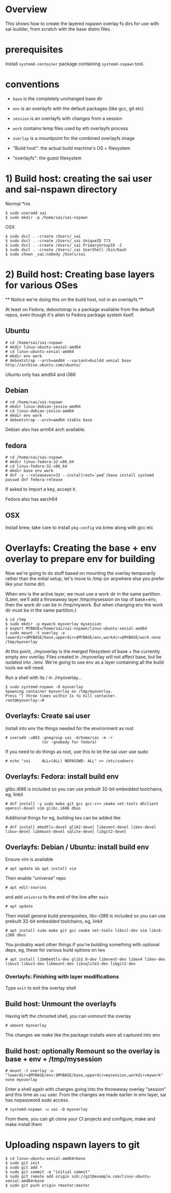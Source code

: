 # Overview

This shows how to create the layered nspawn overlay fs dirs
for use with sai-builder, from scratch with the base distro
files.

# prerequisites

Install `systemd-container` package containing `systemd-nspawn` tool.

# conventions

 - `base` is the completely unchanged base dir
 - `env` is an overlayfs with the default packages (like gcc, git etc)
 - `session` is an overlayfs with changes from a session
 - `work` contains temp files used by eth overlayfs process
 - `overlay` is a mountpoint for the combined overlayfs image

 - "Build host": the actual build machine's OS + filesystem
 - "overlayfs": the guest filesystem

# 1) Build host: creating the sai user and sai-nspawn directory

Normal \*nix

```
$ sudo useradd sai
$ sudo mkdir -p /home/sai/sai-nspawn
```
OSX

```
$ sudo dscl . -create /Users/_sai
$ sudo dscl . -create /Users/_sai UniqueID 773
$ sudo dscl . -create /Users/_sai PrimaryGroupID -2
$ sudo dscl . -create /Users/_sai UserShell /bin/bash
$ sudo chown _sai:nobody /Users/sai
```

# 2) Build host: Creating base layers for various OSes

** Notice we're doing this on the build host, not in an overlayfs **

At least on Fedora, debootstrap is a package available from the default repos,
even though it's alien to Fedora package system itself.

## Ubuntu

```
# cd /home/sai/sai-nspawn
# mkdir linux-ubuntu-xenial-amd64
# cd linux-ubuntu-xenial-amd64
# mkdir env work
# debootstrap --arch=amd64 --variant=buildd xenial base http://archive.ubuntu.com/ubuntu/
```

Ubuntu only has amd64 and i386

## Debian

```
# cd /home/sai/sai-nspawn
# mkdir linux-debian-jessie-amd64
# cd linux-debian-jessie-amd64
# mkdir env work
# debootstrap --arch=amd64 stable base
```

Debian also has arm64 arch available.

## fedora

```
# cd /home/sai/sai-nspawn
# mkdir linux-fedora-32-x86_64
# cd linux-fedora-32-x86_64
# mkdir base env work
# dnf -y --releasever=32 --installroot=`pwd`/base install systemd passwd dnf fedora-release
```

If asked to import a key, accept it.

Fedora also has aarch64

## OSX

Install brew, take care to install `pkg-config` via brew along with gcc etc

# Overlayfs: Creating the base + env overlay to prepare env for building

Now we're going to do stuff based on mounting the overlay temporarily
rather than the initial setup, let's move to /tmp (or anywhere else
you prefer like your home dir).

When env is the active layer, we must use a work dir in the same partition.
(Later, we'll add a throwaway layer /tmp/mysession on top of base+env, then
the work dir can be in /tmp/mywork.  But when changing env the work dir
must be in the same partition.)

```
$ cd /tmp
$ sudo mkdir -p mywork myoverlay mysession
$ export MYBASE=/home/sai/sai-nspawn/linux-ubuntu-xenial-amd64
$ sudo mount -t overlay -o lowerdir=$MYBASE/base,upperdir=$MYBASE/env,workdir=$MYBASE/work none /tmp/myoverlay
```

At this point, ./myoverlay is the merged filesystem of base + the currently
empty env overlay.  Files created in ./myoverlay will not affect base, but be
isolated into ./env.  We're going to use env as a layer containing all the
build tools we will need.

Run a shell with its / in ./myoverlay...

```
$ sudo systemd-nspawn -D myoverlay
Spawning container myoverlay on /tmp/myoverlay.
Press ^] three times within 1s to kill container.
root@myoverlay:~#
```

## Overlayfs: Create sai user

Install into env the things needed for the environment as root

```
# useradd -u883 -gnogroup sai -d/home/sai -m -r
                (or -gnobody for fedora)
```

If you need to do things as root, use this to let the sai user use sudo

```
# echo "sai     ALL=(ALL) NOPASSWD: ALL" >> /etc/sudoers
```

## Overlayfs: Fedora: install build env

glibc.i686 is included so you can use prebuilt 32-bit embedded toolchains, eg, linkit

```
# dnf install -y sudo make git gcc gcc-c++ cmake net-tools dhclient openssl-devel vim glibc.i686 dbus
```

Additional things for eg, building lws can be added like

```
# dnf install mbedtls-devel glib2-devel libevent-devel libev-devel libuv-devel libmount-devel sqlite-devel libgit2-devel
```


## Overlayfs: Debian / Ubuntu: install build env

Ensure vim is available

```
# apt update && apt install vim
```

Then enable "universe" repo

```
# apt edit-sources
```

and add `universe` to the end of the line after `main`

```
# apt update
```

Then install general build prerequisties, libc-i386 is included so you can use
prebuilt 32-bit embedded toolchains, eg, linkit

```
# apt install sudo make git gcc cmake net-tools libssl-dev vim libc6-i386 dbus
```
You probably want other things if you're building something with optional deps,
eg, these for various build options on lws

```
# apt install libmbedtls-dev glib2.0-dev libevent-dev libev4 libev-dev libuv1 libuv1-dev libmount-dev libsqlite3-dev libgit2-dev 
```

### Overlayfs: Finishing with layer modifications

Type `exit` to exit the overlay shell

## Build host: Unmount the overlayfs

Having left the chrooted shell, you can unmount the overlay

```
# umount myoverlay
```

The changes we make like the package installs were all captured into env

## Build host: optionally Remount so the overlay is base + env + /tmp/mysession

```
# mount -t overlay -o "lowerdir=$MYBASE/env:$MYBASE/base,upperdir=mysession,workdir=mywork" none myoverlay
```

Enter a shell again with changes going into the throwaway overlay "session" and this time as `sai` user.
From the changes we made earlier in env layer, sai has nopassword sudo access.

```
# systemd-nspawn -u sai -D myoverlay
```

From there, you can git clone your CI projects and configure, make and make install them


# Uploading nspawn layers to git

```
$ cd linux-ubuntu-xenial-amd64+base
$ sudo git init
$ sudo git add *
$ sudo git commit -m "initial commit"
$ sudo git remote add origin ssh://git@example.com/linux-ubuntu-xenial-amd64+base
$ sudo git push origin +master:master
```


